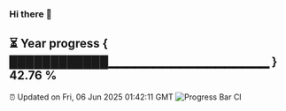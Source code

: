 ### Hi there 👋
⏳ Year progress { ████████████▁▁▁▁▁▁▁▁▁▁▁▁▁▁▁▁▁▁ } 42.76 %
---
⏰ Updated on Fri, 06 Jun 2025 01:42:11 GMT
![Progress Bar CI](https://github.com/liununu/liununu/workflows/Progress%20Bar%20CI/badge.svg)
